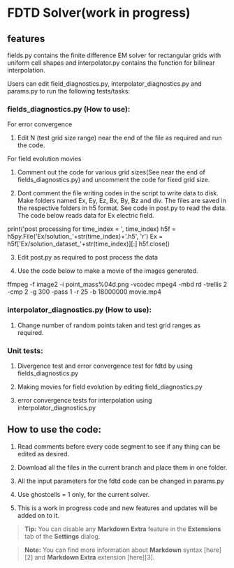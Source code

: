 # FDTD Solver(work in progress)

## features

fields.py contains the finite difference EM solver for rectangular grids with uniform cell shapes and interpolator.py contains the function for bilinear interpolation. 

Users can edit field_diagnostics.py, interpolator_diagnostics.py and params.py to run the following tests/tasks:

### fields_diagnostics.py (How to use):

For error convergence

1. Edit N (test grid size range) near the end of the file as required and run the code.

For field evolution movies

1. Comment out the code for various grid sizes(See near the end of fields_diagnostics.py) and uncomment the code for fixed grid size.

2. Dont comment the file writing codes in the script to write data to disk. Make folders named Ex, Ey, Ez, Bx, By, Bz and div. The files are saved in the respective folders in h5 format. See code in post.py to read the data. The code below reads data for Ex electric field. 

print('post processing for time_index = ', time_index)
h5f = h5py.File('Ex/solution_'+str(time_index)+'.h5', 'r')
Ex = h5f['Ex/solution_dataset_'+str(time_index)][:]
h5f.close()

3. Edit post.py as required to post process the data 

4. Use the code below to make a movie of the images generated. 

ffmpeg -f image2 -i point_mass%04d.png -vcodec mpeg4 -mbd rd -trellis 2 -cmp 2 -g 300 -pass 1 -r 25 -b 18000000 movie.mp4


### interpolator_diagnostics.py (How to use):

1. Change number of random points taken and test grid ranges as required. 

### Unit tests:

1. Divergence test and error convergence test for fdtd by using fields_diagnostics.py

2. Making movies for field evolution by editing field_diagnostics.py

3. error convergence tests for interpolation using interpolator_diagnostics.py

## How to use the code:

1. Read comments before every code segment to see if any thing can be edited as desired.

2. Download all the files in the current branch and place them in one folder.

3. All the input parameters for the fdtd code can be changed in params.py

4. Use ghostcells = 1 only, for the current solver.

5. This is a work in progress code and new features and updates will be added on to it.


> **Tip:** You can disable any **Markdown Extra** feature in the **Extensions** tab of the <i class="icon-cog"></i> **Settings** dialog.

> **Note:** You can find more information about **Markdown** syntax [here][2] and **Markdown Extra** extension [here][3].
